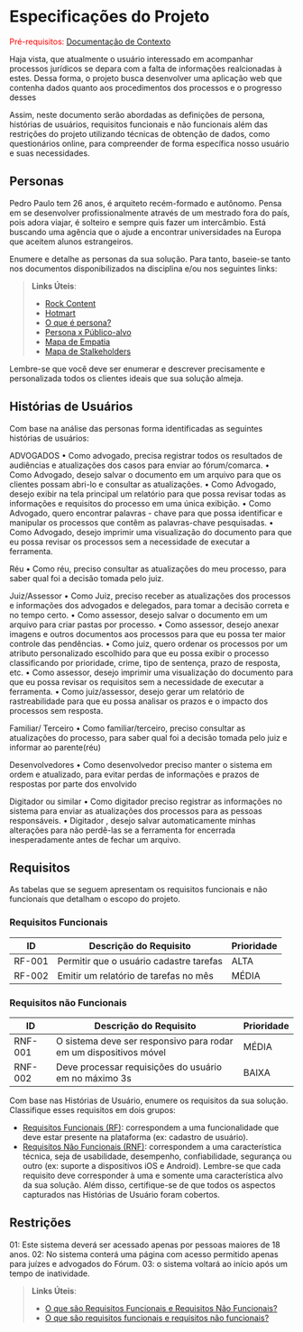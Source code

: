 # Especificações do Projeto

<span style="color:red">Pré-requisitos: <a href="1-Documentação de Contexto.md"> Documentação de Contexto</a></span>

Haja vista, que atualmente o usuário interessado em acompanhar  processos jurídicos se depara com a falta de informações realcionadas à estes. Dessa forma, o projeto busca desenvolver uma aplicação web que contenha dados quanto aos procedimentos dos processos e o  progresso desses 

Assim, neste documento serão abordadas as definições de persona, histórias de usuários, requisitos funcionais e não funcionais além das restrições do projeto utilizando técnicas de obtenção de dados, como questionários online, para compreender de forma específica nosso usuário e suas necessidades. 

## Personas

Pedro Paulo tem 26 anos, é arquiteto recém-formado e autônomo. Pensa em se desenvolver profissionalmente através de um mestrado fora do país, pois adora viajar, é solteiro e sempre quis fazer um intercâmbio. Está buscando uma agência que o ajude a encontrar universidades na Europa que aceitem alunos estrangeiros.

Enumere e detalhe as personas da sua solução. Para tanto, baseie-se tanto nos documentos disponibilizados na disciplina e/ou nos seguintes links:

> **Links Úteis**:
> - [Rock Content](https://rockcontent.com/blog/personas/)
> - [Hotmart](https://blog.hotmart.com/pt-br/como-criar-persona-negocio/)
> - [O que é persona?](https://resultadosdigitais.com.br/blog/persona-o-que-e/)
> - [Persona x Público-alvo](https://flammo.com.br/blog/persona-e-publico-alvo-qual-a-diferenca/)
> - [Mapa de Empatia](https://resultadosdigitais.com.br/blog/mapa-da-empatia/)
> - [Mapa de Stalkeholders](https://www.racecomunicacao.com.br/blog/como-fazer-o-mapeamento-de-stakeholders/)
>
Lembre-se que você deve ser enumerar e descrever precisamente e personalizada todos os clientes ideais que sua solução almeja.

## Histórias de Usuários

Com base na análise das personas forma identificadas as seguintes histórias de usuários:

ADVOGADOS
•	Como advogado, precisa registrar todos os resultados de audiências e atualizações dos casos para enviar ao fórum/comarca.
•	Como Advogado, desejo salvar o documento em um arquivo para que os clientes possam abri-lo e consultar as atualizações.
•	Como Advogado, desejo exibir na tela principal um relatório para que possa revisar todas as informações e requisitos do processo em uma única exibição.
•	Como Advogado, quero encontrar palavras - chave para que possa identificar e manipular os processos que contêm as palavras-chave pesquisadas.
•	Como Advogado, desejo imprimir uma visualização do documento para que eu possa revisar os processos sem a necessidade de executar a ferramenta.

Réu
•	Como réu, preciso consultar as atualizações do meu processo, para saber qual foi a decisão tomada pelo juiz.

Juiz/Assessor
•	Como Juiz, preciso receber as atualizações dos processos e informações dos advogados e delegados, para tomar a decisão correta e no tempo certo.
•	Como assessor, desejo salvar o documento em um arquivo para criar pastas por processo.
•	Como assessor, desejo anexar imagens e outros documentos aos processos para que eu possa ter maior controle das pendências.
•	Como juiz, quero ordenar os processos  por um atributo personalizado escolhido para que eu possa exibir o processo classificando por prioridade, crime, tipo de sentença, prazo de resposta, etc.
•	Como assessor, desejo imprimir uma visualização do documento para que eu possa revisar os requisitos sem a necessidade de executar a ferramenta.
•	Como juiz/assessor, desejo gerar um relatório de rastreabilidade para que eu possa analisar os prazos e o impacto dos processos sem resposta.

Familiar/ Terceiro 
•	Como familiar/terceiro, preciso consultar as atualizações do processo, para saber qual foi a decisão tomada pelo juiz e informar ao parente(réu)

Desenvolvedores 
•	Como desenvolvedor preciso manter o sistema em ordem e atualizado, para evitar perdas de informações e prazos de respostas por parte dos envolvido

Digitador ou similar 
•	Como digitador preciso registrar as informações no sistema para enviar as atualizações dos processos para as pessoas responsáveis.
•	Digitador , desejo salvar  automaticamente minhas alterações para não perdê-las se a ferramenta for encerrada inesperadamente antes de fechar um arquivo.

## Requisitos

As tabelas que se seguem apresentam os requisitos funcionais e não funcionais que detalham o escopo do projeto.

### Requisitos Funcionais

|ID    | Descrição do Requisito  | Prioridade |
|------|-----------------------------------------|----|
|RF-001| Permitir que o usuário cadastre tarefas | ALTA | 
|RF-002| Emitir um relatório de tarefas no mês   | MÉDIA |


### Requisitos não Funcionais

|ID     | Descrição do Requisito  |Prioridade |
|-------|-------------------------|----|
|RNF-001| O sistema deve ser responsivo para rodar em um dispositivos móvel | MÉDIA | 
|RNF-002| Deve processar requisições do usuário em no máximo 3s |  BAIXA | 

Com base nas Histórias de Usuário, enumere os requisitos da sua solução. Classifique esses requisitos em dois grupos:

- [Requisitos Funcionais
 (RF)](https://pt.wikipedia.org/wiki/Requisito_funcional):
 correspondem a uma funcionalidade que deve estar presente na
  plataforma (ex: cadastro de usuário).
- [Requisitos Não Funcionais
  (RNF)](https://pt.wikipedia.org/wiki/Requisito_n%C3%A3o_funcional):
  correspondem a uma característica técnica, seja de usabilidade,
  desempenho, confiabilidade, segurança ou outro (ex: suporte a
  dispositivos iOS e Android).
Lembre-se que cada requisito deve corresponder à uma e somente uma
característica alvo da sua solução. Além disso, certifique-se de que
todos os aspectos capturados nas Histórias de Usuário foram cobertos.

## Restrições

01: Este sistema deverá ser acessado apenas por pessoas maiores de 18 anos.
02: No sistema conterá uma página com acesso permitido apenas para juízes e advogados do Fórum.
03: o sistema voltará ao início após um tempo de inatividade.



> **Links Úteis**:
> - [O que são Requisitos Funcionais e Requisitos Não Funcionais?](https://codificar.com.br/requisitos-funcionais-nao-funcionais/)
> - [O que são requisitos funcionais e requisitos não funcionais?](https://analisederequisitos.com.br/requisitos-funcionais-e-requisitos-nao-funcionais-o-que-sao/)
